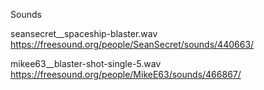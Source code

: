 Sounds

seansecret__spaceship-blaster.wav
    https://freesound.org/people/SeanSecret/sounds/440663/

mikee63__blaster-shot-single-5.wav
    https://freesound.org/people/MikeE63/sounds/466867/
